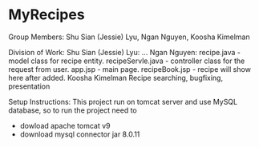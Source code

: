 # MyRecipes


Group Members:
  Shu Sian (Jessie) Lyu,
  Ngan Nguyen,
  Koosha Kimelman


Division of Work:
  Shu Sian (Jessie) Lyu:
    ...
  Ngan Nguyen:
    recipe.java - model class for recipe entity.
    recipeServle.java - controller class for the request from user.
    app.jsp - main page.
    recipeBook.jsp - recipe will show here after added.
  Koosha Kimelman
    Recipe searching, bugfixing, presentation



Setup Instructions:
This project run on tomcat server and use MySQL database, so to run the project need to
+ dowload apache tomcat v9
+ download mysql connector jar 8.0.11
